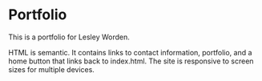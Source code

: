 # Portfolio


This is a portfolio for Lesley Worden.


HTML is semantic.
It contains links to contact information, portfolio, and a home button that links back to index.html.
The site is responsive to screen sizes for multiple devices. 



